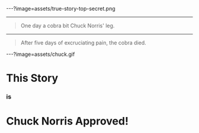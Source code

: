 ---?image=assets/true-story-top-secret.png

---

> One day a cobra bit Chuck Norris' leg.

---

> After five days of excruciating pain, the cobra died.

---?image=assets/chuck.gif

# This Story
### is
# Chuck Norris Approved!
